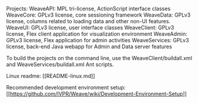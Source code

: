Projects:
WeaveAPI: MPL tri-license, ActionScript interface classes
WeaveCore: GPLv3 license, core sessioning framework
WeaveData: GPLv3 license, columns related to loading data and other non-UI features.
WeaveUI: GPLv3 license, user interface classes
WeaveClient: GPLv3 license, Flex client application for visualization environment
WeaveAdmin: GPLv3 license, Flex application for admin activities
WeaveServices: GPLv3 license, back-end Java webapp for Admin and Data server features

To build the projects on the command line, use the WeaveClient/buildall.xml and WeaveServices/buildall.xml Ant scripts.

Linux readme: [[README-linux.md]]

Recommended development environment setup: [[https://github.com/IVPR/Weave/wiki/Development-Environment-Setup]]

